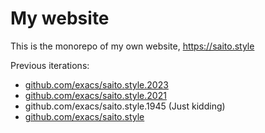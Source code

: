# My website

This is the monorepo of my own website, https://saito.style

Previous iterations:

- [github.com/exacs/saito.style.2023](htps://github.com/exacs/saito.style.2023)
- [github.com/exacs/saito.style.2021](https://github.com/exacs/saito.style.2021)
- github.com/exacs/saito.style.1945 (Just kidding)
- [github.com/exacs/saito.style](https://github.com/exacs/saito.style)
